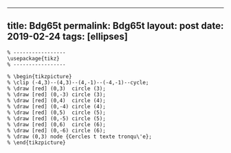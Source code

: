 ---
 title: Bdg65t
 permalink: Bdg65t
 layout: post
 date: 2019-02-24
 tags: [ellipses]
 ---

```latex% % Dans le préambule
% -----------------
\usepackage{tikz}
% -----------------

% \begin{tikzpicture}
% \clip (-4,3)--(4,3)--(4,-1)--(-4,-1)--cycle;
% \draw [red] (0,3)  circle (3);
% \draw [red] (0,-3) circle (3);
% \draw [red] (0,4)  circle (4);
% \draw [red] (0,-4) circle (4);
% \draw [red] (0,5)  circle (5);
% \draw [red] (0,-5) circle (5);
% \draw [red] (0,6)  circle (6);
% \draw [red] (0,-6) circle (6);
% \draw (0,3) node {Cercles t texte tronqu\'e};
% \end{tikzpicture}
```